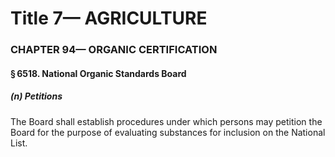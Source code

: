 
# Title 7— AGRICULTURE
### CHAPTER 94— ORGANIC CERTIFICATION
#### § 6518. National Organic Standards Board
##### (n) Petitions

The Board shall establish procedures under which persons may petition the Board for the purpose of evaluating substances for inclusion on the National List.
